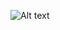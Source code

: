 ![Alt text](https://spotify-recently-played-readme.vercel.app/api?user=31acuuii2r4dizigzquh5qd3adbu&count={count})
